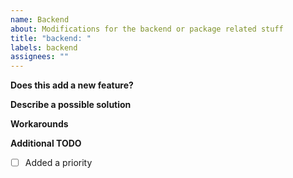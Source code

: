```yaml
---
name: Backend
about: Modifications for the backend or package related stuff
title: "backend: "
labels: backend
assignees: ""
---
```


**Does this add a new feature?**

**Describe a possible solution**

**Workarounds**

**Additional TODO**

- [ ] Added a priority
